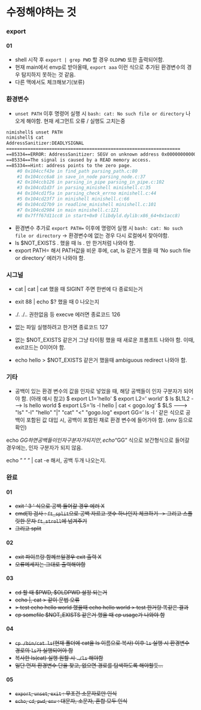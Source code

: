 # 수정해야하는 것

### export
#### 01
- shell 시작 후 `export | grep PWD` 할 경우 `OLDPWD` 또한 출력되어함.
- 현재 main에서 envp로 받아올때, `export aaa` 이런 식으로 추가된 환경변수의 경우 탐지하지 못하는 것 같음.
- 다른 맥에서도 체크해보기(보류)

### 환경변수
- `unset PATH` 이후 명령어 실행 시 `bash: cat: No such file or directory` 나오게 해야함. 현재 세그먼트 오류 / 실행도 고치는중
``` bash
nimishell$ unset PATH
nimishell$ cat
AddressSanitizer:DEADLYSIGNAL
=================================================================
==85334==ERROR: AddressSanitizer: SEGV on unknown address 0x000000000000 (pc 0x000104ccf43e bp 0x7ffeeaf50ee0 sp 0x7ffeeaf50e70 T0)
==85334==The signal is caused by a READ memory access.
==85334==Hint: address points to the zero page.
	#0 0x104ccf43e in find_path parsing_path.c:80
	#1 0x104ccc6a8 in save_in_node parsing_node.c:37
	#2 0x104ccb126 in parsing_in_pipe parsing_in_pipe.c:102
	#3 0x104cd1d3f in parsing_minishell minishell.c:35
	#4 0x104cd1f5a in parsing_check_errno minishell.c:44
	#5 0x104cd23f7 in minishell minishell.c:66
	#6 0x104cd27b9 in readline_minishell minishell.c:101
	#7 0x104cd2984 in main minishell.c:121
	#8 0x7fff67d11cc8 in start+0x0 (libdyld.dylib:x86_64+0x1acc8)
```

- 환경변수 추가로 `export PATH=` 이후에 명령어 실행 시 `bash: cat: No such file or directory` -> 환경변수에 없는 경우 다시 로컬에서 찾아야함.
- ls $NOT_EXISTS . 했을 때 ls . 만 한거처럼 나와야 함.
- export PATH=  해서 PATH값을 비운 후에, cat, ls 같은거 했을 때 ‘No such file or directory’ 에러가 나와야 함.

### 시그널
- cat | cat | cat 했을 때 SIGINT 주면 한번에 다 종료되는거

- exit 88 | echo $? 했을 때 0 나오는지

- ./.  ./..  권한없음 등 execve 에러면 종료코드 126

- 없는 파일 실행하려고 한거면 종료코드 127

- 없는 $NOT_EXISTS 같은거 그냥 타이핑 했을 때 새로운 프롬프트 나와야 함. 이때, exit코드는 0이어야 함.

- echo hello > $NOT_EXISTS 같은거 했을때 ambiguous redirect 나와야 함.

### 기타
- 공백이 있는 환경 변수의 값을 인자로 넣었을 때, 해당 공백들이 인자 구분자가 되어야 함. (아래 예시 참고)
$ export L1='hello'
$ export L2=' world'
$ ls $L1L2 ---> ls hello world
$ export LS='ls -l hello | cat < gogo.log'
$ $LS ---> "ls" "-l" "hello" "|" "cat" "<" "gogo.log"
export GG=’           ls -l  ‘ 같은 식으로 공백이 포함된 값 대입 시, 공백이 포함된 채로 환경 변수에 들어가야 함. (env 등으로 확인)

echo $GG 하면 공백들이 인자 구분자가 되지만, echo “$GG” 식으로 보간형식으로 들어갈 경우에는, 인자 구분자가 되지 않음.

echo ” ” ” | cat -e   해서, 공백 두개 나오는지.

### 완료
#### 01
- ~~exit ‘  3 ‘ 식으로 공백 들어갈 경우 에러 X~~
- ~~cmd[1] 검사 : `ft_split`으로 공백 자르고 갯수 하나인지 체크하기 -> 그리고 스플릿한 문자 `ft_stroll`에 넘겨주기~~
- ~~그리고 split~~
#### 02
- ~~exit 파이프랑 함께쓰일경우 exit 출력 X~~
- ~~오류메세지는 그대로 출력해야함~~

#### 03
- ~~cd 할 때 $PWD, $OLDPWD 설정 되는거~~
- ~~echo |, cat > 같이 문법 오류~~
- ~~> test echo hello world  했을때  echo hello world > test  한거랑 똑같은 결과~~
- ~~cp somefile $NOT_EXISTS 같은거 했을 때 cp usage가 나와야 함~~

#### 04
- ~~`cp /bin/cat ls`(현재 폴더에 cat을 ls 이름으로 복사) 이후 `ls` 실행 시 환경변수 경로의 `ls`가 실행되어야 함~~
- ~~복사한 ls(cat) 실행 원할 시 `./ls` 해야함~~
- ~~일단 먼저 환경변수 단을 찾고, 없으면 경로를 탐색하도록 해야할듯...~~

#### 05
- ~~`export`, `unset`, `exit` : 무조건 소문자로만 인식~~
- ~~`echo`, `cd`, `pwd`, `env` : 대문자, 소문자, 혼합 모두 인식~~